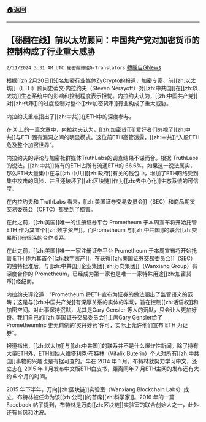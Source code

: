 ###  [:house:返回](README.md)
---


## 【秘翻在线】前以太坊顾问：中国共产党对加密货币的控制构成了行业重大威胁
`2/11/2024 3:31 AM UTC 秘密翻譯組G-Translators` [轉載自GNews](https://gnews.org/articles/2298091)

根据[[zh:2月20日]]知名加密行业媒体ZyCrypto的报道，加密专家、前[[zh:以太坊]]（ETH）顾问史蒂文·内拉约夫（Steven Nerayoff）对[[zh:中共国]]在[[zh:以太坊]]生态系统中的影响和控制程度表示担忧。内拉约夫认为，[[zh:中国共产党]]对[[zh:代币]]的过度控制对整个[[zh:加密货币]]行业构成了重大威胁。

内拉约夫重点指出了[[zh:中共]]在ETH中的深度参与。

在 X 上的一篇文章中，内拉约夫认为，[[zh:加密货币]]爱好者们忽视了[[zh:中共]]与ETH固有漏洞之间的明显模式。这位前ETH高管透露，[[zh:中共]]“入股ETH危及整个加密世界”。

内拉约夫的评论与加密社群媒体TruthLabs的调查结果不谋而合。根据 TruthLabs 的说法，[[zh:中共]]持有的ETH占所有流通ETH的 66.6%。如果这一说法属实，那么ETH大量集中在与[[zh:中共]][[zh:政府]]有关的钱包中，增加了ETH网络受到集中攻击的风险，并且还破坏了[[zh:区块链]]作为[[zh:去中心化]]生态系统的可信度。

在内拉约夫和 TruthLabs 看来，[[zh:美国证券交易委员会]]（SEC）和商品期货交易委员会（CFTC）都受到了损害。

在此之前，[[zh:美国]]唯一的注册证券平台 Prometheum 于本周宣布将开始托管 ETH 作为其首个[[zh:数字资产]]。而Prometheum 与[[zh:中共国]]的联合[[zh:交易所]]有很深的合作关系。

在此之前，[[zh:美国]]唯一一家注册证券平台 Prometheum 于本周宣布将开始托管 ETH 作为其首个[[zh:数字资产]]。在获得[[zh:美国证券交易委员会]]（SEC）的独特批准后，与[[zh:中共国]]企业集团[[zh:万向集团]]（Wanxiang Group）有深度合作的 Prometheum，已经成为第一家也是唯一一家特殊用途[[zh:加密货币]]经纪商。

内拉约夫评论道：“Prometheum 将ETH宣布为证券的做法超出了监管语义的范畴；这是与[[zh:中国共产党]]有深厚关系的实体的举动，旨在控制[[zh:话语权]]和加密空间。对此事保持沉默，尤其是Gary Gensler 等人的沉默，只会让人更加好奇。我们自己的[[zh:美国证券交易委员会]]主席Gary Gensler给了PrometheumInc 史无前例的‘灵丹妙药’许可，实际上允许他们宣布 ETH 为证券”。

报道指出，[[zh:以太坊]]与[[zh:中共国]]的联系并不是什么爆炸性新闻。除了持有大量ETH外，ETH创始人维塔利克·布特林（Vitalik Buterin）个人对所有[[zh:中共国]]事物的兴趣也是有据可查的。早在 2014 年 1 月，布特林就努力学习中文，还立志在 2015 年 1 月发布中文版ETH白皮书，距离同年 7 月ETH主网的发布还有大约 6 个月的时间。

2015 年下半年，万向[[zh:区块链]]实验室（Wanxiang Blockchain Labs）成立，布特林被任命为该[[zh:公司]]的首席[[zh:科学家]]。2016 年的一篇 Facebook 帖子提到，布特林是万向[[zh:区块链]]实验室的联合创始人之一，此外还有肖风和沈波。
